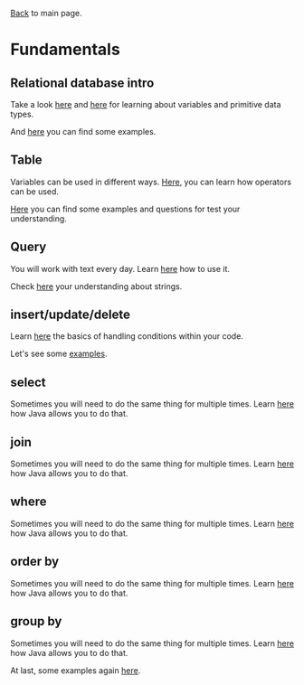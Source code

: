 [Back](../README.md) to main page.

# Fundamentals

## Relational database intro

Take a look [here](https://www.udemy.com/course/java-tutorial/learn/lecture/131409) and [here](https://www.udemy.com/course/java-for-absolute-beginners-c/learn/lecture/9604718) for learning about variables and primitive data types.

And [here](src/main/java/it/bitrock/academy/VariablesAndPrimitiveTypes.java) you can find some examples.

## Table

Variables can be used in different ways. [Here](https://www.codecademy.com/learn/learn-java/modules/learn-java-variables), you can learn how operators can be used.

[Here](src/main/java/it/bitrock/academy/Operators.java) you can find some examples and questions for test your understanding.

## Query

You will work with text every day. Learn [here](https://www.udemy.com/course/java-tutorial/learn/lecture/131416) how to use it.

Check [here](src/main/java/it/bitrock/academy/Strings.java) your understanding about strings.

## insert/update/delete

Learn [here](https://www.codecademy.com/learn/learn-java/modules/learn-java-conditionals-control-flow-u) the basics of handling conditions within your code.

Let's see some [examples](src/main/java/it/bitrock/academy/ControlStatements.java).

## select

Sometimes you will need to do the same thing for multiple times.
Learn [here](https://www.codecademy.com/learn/learn-java/modules/learn-java-loops) how Java allows you to do that.

## join

Sometimes you will need to do the same thing for multiple times.
Learn [here](https://www.codecademy.com/learn/learn-java/modules/learn-java-loops) how Java allows you to do that.

## where

Sometimes you will need to do the same thing for multiple times.
Learn [here](https://www.codecademy.com/learn/learn-java/modules/learn-java-loops) how Java allows you to do that.

## order by

Sometimes you will need to do the same thing for multiple times.
Learn [here](https://www.codecademy.com/learn/learn-java/modules/learn-java-loops) how Java allows you to do that.

## group by

Sometimes you will need to do the same thing for multiple times.
Learn [here](https://www.codecademy.com/learn/learn-java/modules/learn-java-loops) how Java allows you to do that.

At last, some examples again [here](src/main/java/it/bitrock/academy/Loops.java).
